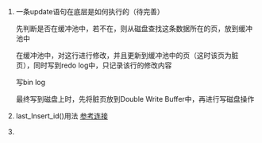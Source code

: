 1. 一条update语句在底层是如何执行的（待完善）

   先判断是否在缓冲池中，若不在，则从磁盘查找这条数据所在的页，放到缓冲池中

   在缓冲池中，对这行进行修改，并且更新到缓冲池中的页（这时该页为脏页），同时写到redo log中，只记录该行的修改内容

   写bin log 

   最终写到磁盘上时，先将脏页放到Double Write Buffer中，再进行写磁盘操作

2.  last_Insert_id()用法
   [参考连接](https://blog.csdn.net/leedaning/article/details/52211780)

3. 